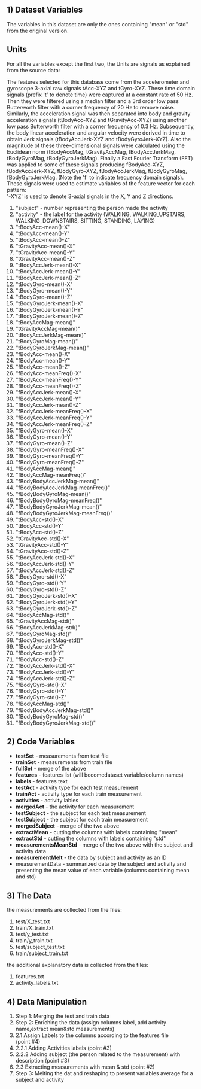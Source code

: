 ## 1) Dataset Variables

The variables in this dataset are only the ones containing "mean" or "std" from the original version.

Units
-----
For all the variables except the first two, the Units are signals as explained from the source data:

The features selected for this database come from the accelerometer and gyroscope 3-axial raw signals tAcc-XYZ and tGyro-XYZ. These time domain signals (prefix 't' to denote time) were captured at a constant rate of 50 Hz. Then they were filtered using a median filter and a 3rd order low pass Butterworth filter with a corner frequency of 20 Hz to remove noise. Similarly, the acceleration signal was then separated into body and gravity acceleration signals (tBodyAcc-XYZ and tGravityAcc-XYZ) using another low pass Butterworth filter with a corner frequency of 0.3 Hz.
Subsequently, the body linear acceleration and angular velocity were derived in time to obtain Jerk signals (tBodyAccJerk-XYZ and tBodyGyroJerk-XYZ). Also the magnitude of these three-dimensional signals were calculated using the Euclidean norm (tBodyAccMag, tGravityAccMag, tBodyAccJerkMag, tBodyGyroMag, tBodyGyroJerkMag). 
Finally a Fast Fourier Transform (FFT) was applied to some of these signals producing fBodyAcc-XYZ, fBodyAccJerk-XYZ, fBodyGyro-XYZ, fBodyAccJerkMag, fBodyGyroMag, fBodyGyroJerkMag. (Note the 'f' to indicate frequency domain signals). 
These signals were used to estimate variables of the feature vector for each pattern:  
'-XYZ' is used to denote 3-axial signals in the X, Y and Z directions.

 1. "subject" - number representing the
    person made the activity
 2. "activity" - the label for the activity (WALKING, WALKING_UPSTAIRS,
    WALKING_DOWNSTAIRS, SITTING, STANDING, LAYING)
 3. "tBodyAcc-mean()-X"
 4. "tBodyAcc-mean()-Y"
 5. "tBodyAcc-mean()-Z"
 6. "tGravityAcc-mean()-X"
 7. "tGravityAcc-mean()-Y"
 8. "tGravityAcc-mean()-Z"
 9. "tBodyAccJerk-mean()-X"
 10. "tBodyAccJerk-mean()-Y"
 11. "tBodyAccJerk-mean()-Z"
 12. "tBodyGyro-mean()-X"
 13. "tBodyGyro-mean()-Y"
 14. "tBodyGyro-mean()-Z"
 15. "tBodyGyroJerk-mean()-X"
 16. "tBodyGyroJerk-mean()-Y"
 17. "tBodyGyroJerk-mean()-Z"
 18. "tBodyAccMag-mean()"
 19. "tGravityAccMag-mean()"
 20. "tBodyAccJerkMag-mean()"
 21. "tBodyGyroMag-mean()"
 22. "tBodyGyroJerkMag-mean()"
 23. "fBodyAcc-mean()-X"
 24. "fBodyAcc-mean()-Y"
 25. "fBodyAcc-mean()-Z"
 26. "fBodyAcc-meanFreq()-X"
 27. "fBodyAcc-meanFreq()-Y"
 28. "fBodyAcc-meanFreq()-Z"
 29. "fBodyAccJerk-mean()-X"
 30. "fBodyAccJerk-mean()-Y"
 31. "fBodyAccJerk-mean()-Z"
 32. "fBodyAccJerk-meanFreq()-X"
 33. "fBodyAccJerk-meanFreq()-Y"
 34. "fBodyAccJerk-meanFreq()-Z"
 35. "fBodyGyro-mean()-X"
 36. "fBodyGyro-mean()-Y"
 37. "fBodyGyro-mean()-Z"
 38. "fBodyGyro-meanFreq()-X"
 39. "fBodyGyro-meanFreq()-Y"
 40. "fBodyGyro-meanFreq()-Z"
 41. "fBodyAccMag-mean()"
 42. "fBodyAccMag-meanFreq()"
 43. "fBodyBodyAccJerkMag-mean()"
 44. "fBodyBodyAccJerkMag-meanFreq()"
 45. "fBodyBodyGyroMag-mean()"
 46. "fBodyBodyGyroMag-meanFreq()"
 47. "fBodyBodyGyroJerkMag-mean()"
 48. "fBodyBodyGyroJerkMag-meanFreq()"
 49. "tBodyAcc-std()-X"
 50. "tBodyAcc-std()-Y"
 51. "tBodyAcc-std()-Z"         
 52. "tGravityAcc-std()-X"
 53. "tGravityAcc-std()-Y"
 54. "tGravityAcc-std()-Z"
 55. "tBodyAccJerk-std()-X"
 56. "tBodyAccJerk-std()-Y"
 57. "tBodyAccJerk-std()-Z"
 58. "tBodyGyro-std()-X"
 59. "tBodyGyro-std()-Y"
 60. "tBodyGyro-std()-Z"
 61. "tBodyGyroJerk-std()-X"
 62. "tBodyGyroJerk-std()-Y"
 63. "tBodyGyroJerk-std()-Z"
 64. "tBodyAccMag-std()"
 65. "tGravityAccMag-std()"
 66. "tBodyAccJerkMag-std()"
 67. "tBodyGyroMag-std()"
 68. "tBodyGyroJerkMag-std()"
 69. "fBodyAcc-std()-X"
 70. "fBodyAcc-std()-Y"
 71. "fBodyAcc-std()-Z"
 72. "fBodyAccJerk-std()-X"
 73. "fBodyAccJerk-std()-Y"
 74. "fBodyAccJerk-std()-Z"
 75. "fBodyGyro-std()-X"
 76. "fBodyGyro-std()-Y"
 77. "fBodyGyro-std()-Z"
 78. "fBodyAccMag-std()"
 79. "fBodyBodyAccJerkMag-std()"
 80. "fBodyBodyGyroMag-std()"
 81. "fBodyBodyGyroJerkMag-std()"

## 2) Code Variables

 - **testSet** - measurements from test file
 - **trainSet** - measurements from train file
 - **fullSet** - merge of the above
 - **features** - features list (will becomedataset variable/column names)
 - **labels** - features text
 - **testAct** - activity type for each test measurement
 - **trainAct** - activity type for each train measurement
 - **activities** - activity lables
 - **mergedAct** - the activity for each measurement
 - **testSubject** - the subject for each test measurement
 - **testSubject** - the subject for each train measurement
 - **mergedSubject** - merge of the two above
 - **extractMean** - cutting the columns with labels containing "mean"
 - **extractStd** - cutting the columns with labels containing "std"
 - **measurementsMeanStd** - merge of the two above with the subject and activity data
 - **measurementMelt** - the data by subject and activity as an ID
 - measurementData - summarized data by the subject and activity and presenting the mean value of each variable (columns containing mean and std)

## 3) The Data

the measurements are collected from the files: 

 1. test/X_test.txt
 2. train/X_train.txt
 3. test/y_test.txt
 4. train/y_train.txt
 5. test/subject_test.txt
 6. train/subject_train.txt

the additional explanatory data is collected from the files:

 1. features.txt
 2. activity_labels.txt

## 4) Data Manipulation

 1. Step 1: Merging the test and train
    data
 2. Step 2: Enriching the data (assign
    columns label, add activity name,extract mean&std measurements)
 3. 2.1 Assign Labels to the columns according to the features file   
    (point #4)
 4. 2.2.1 Adding Activities labels (point #3)
 5. 2.2.2 Adding subject (the person related to the measurement) with description (point #3)
 6. 2.3 Extracting measurements with mean & std (point #2)
 7. Step 3:  Melting the dat and
    reshaping to present variables
    average for a subject and activity